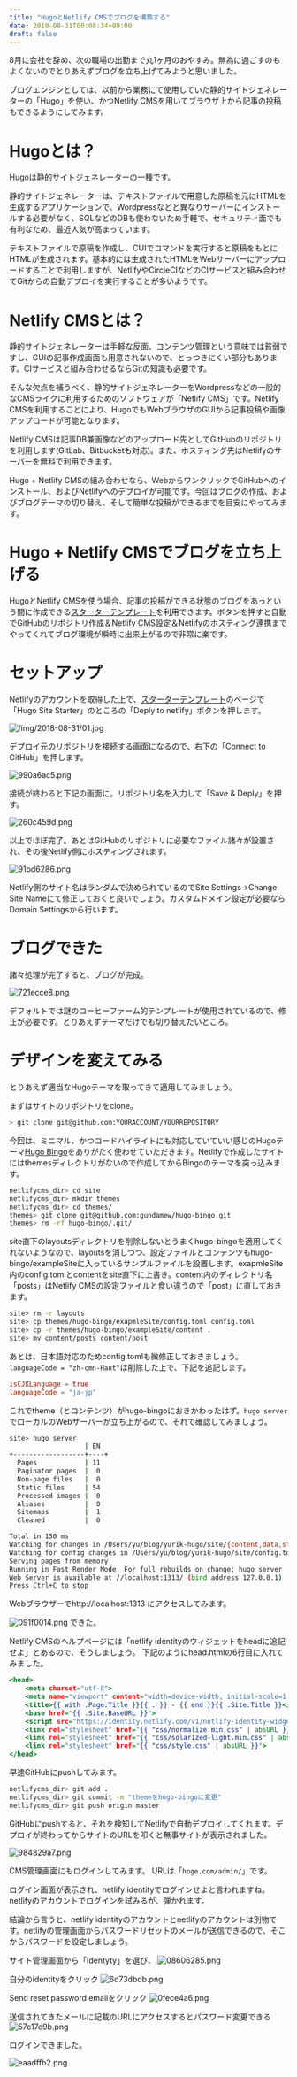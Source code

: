 ```yaml
---
title: "HugoとNetlify CMSでブログを構築する"
date: 2018-08-31T00:08:34+09:00
draft: false
---
```


8月に会社を辞め、次の職場の出勤まで丸1ヶ月のおやすみ。無為に過ごすのもよくないのでとりあえずブログを立ち上げてみようと思いました。

ブログエンジンとしては、以前から業務にて使用していた静的サイトジェネレーターの「Hugo」を使い、かつNetlify CMSを用いてブラウザ上から記事の投稿もできるようにしてみます。


# Hugoとは？

Hugoは静的サイトジェネレーターの一種です。

静的サイトジェネレーターは、テキストファイルで用意した原稿を元にHTMLを生成するアプリケーションで、Wordpressなどと異なりサーバーにインストールする必要がなく、SQLなどのDBも使わないため手軽で、セキュリティ面でも有利なため、最近人気が高まっています。

テキストファイルで原稿を作成し、CUIでコマンドを実行すると原稿をもとにHTMLが生成されます。基本的には生成されたHTMLをWebサーバーにアップロードすることで利用しますが、NetlifyやCircleCIなどのCIサービスと組み合わせてGitからの自動デプロイを実行することが多いようです。

# Netlify CMSとは？

静的サイトジェネレーターは手軽な反面、コンテンツ管理という意味では貧弱ですし、GUIの記事作成画面も用意されないので、とっつきにくい部分もあります。CIサービスと組み合わせるならGitの知識も必要です。

そんな欠点を補うべく、静的サイトジェネレーターをWordpressなどの一般的なCMSライクに利用するためのソフトウェアが「Netlify CMS」です。Netlify CMSを利用することにより、HugoでもWebブラウザのGUIから記事投稿や画像アップロードが可能となります。

Netlify CMSは記事DB兼画像などのアップロード先としてGitHubのリポジトリを利用します(GitLab、Bitbucketも対応)。また、ホスティング先はNetlifyのサーバーを無料で利用できます。

Hugo + Netlify CMSの組み合わせなら、WebからワンクリックでGitHubへのインストール、およびNetlifyへのデプロイが可能です。今回はブログの作成、およびブログテーマの切り替え、そして簡単な投稿ができるまでを目安にやってみます。



# Hugo + Netlify CMSでブログを立ち上げる

HugoとNetlify CMSを使う場合、記事の投稿ができる状態のブログをあっという間に作成できる[スターターテンプレート](https://www.netlifycms.org/docs/start-with-a-template/)を利用できます。ボタンを押すと自動でGitHubのリポジトリ作成＆Netlify CMS設定＆Netlifyのホスティング連携までやってくれてブログ環境が瞬時に出来上がるので非常に楽です。


# セットアップ

Netlifyのアカウントを取得した上で、[スターターテンプレート](https://www.netlifycms.org/docs/start-with-a-template/)のページで「Hugo Site Starter」のところの「Deply to netlify」ボタンを押します。

![/img/2018-08-31/01.jpg](/img/2018-08-31/01.jpg)

デプロイ元のリポジトリを接続する画面になるので、右下の「Connect to GitHub」を押します。

![990a6ac5.png](/img/2018-08-31/990a6ac5.png)

接続が終わると下記の画面に。リポジトリ名を入力して「Save & Deply」を押す。

![260c459d.png](/img/2018-08-31/260c459d.png)

以上でほぼ完了。あとはGitHubのリポジトリに必要なファイル諸々が設置され、その後Netlify側にホスティングされます。


![91bd6286.png](/img/2018-08-31/91bd6286.png)

Netlify側のサイト名はランダムで決められているのでSite Settings→Change Site Nameにて修正しておくと良いでしょう。カスタムドメイン設定が必要ならDomain Settingsから行います。


# ブログできた

諸々処理が完了すると、ブログが完成。

![721ecce8.png](/img/2018-08-31/721ecce8.png)

デフォルトでは謎のコーヒーファーム的テンプレートが使用されているので、修正が必要です。とりあえずテーマだけでも切り替えたいところ。

# デザインを変えてみる

とりあえず適当なHugoテーマを取ってきて適用してみましょう。

まずはサイトのリポジトリをclone。

```bash
> git clone git@github.com:YOURACCOUNT/YOURREPOSITORY
```

今回は、ミニマル、かつコードハイライトにも対応していていい感じのHugoテーマ[Hugo Bingo](/img/2018-08-31/https://themes.gohugo.io/hugo-bingo/)をありがたく使わせていただきます。Netlifyで作成したサイトにはthemesディレクトリがないので作成してからBingoのテーマを突っ込みます。

```bash
netlifycms_dir> cd site
netlifycms_dir> mkdir themes
netlifycms_dir> cd themes/
themes> git clone git@github.com:gundamew/hugo-bingo.git
themes> rm -rf hugo-bingo/.git/
```

site直下のlayoutsディレクトリを削除しないとうまくhugo-bingoを適用してくれないようなので、layoutsを消しつつ、設定ファイルとコンテンツもhugo-bingo/exampleSiteに入っているサンプルファイルを設置します。exapmleSite内のconfig.tomlとcontentをsite直下に上書き。content内のディレクトリ名「posts」はNetlify CMSの設定ファイルと食い違うので「post」に直しておきます。

```bash
site> rm -r layouts
site> cp themes/hugo-bingo/exapmleSite/config.toml config.toml
site> cp -r themes/hugo-bingo/exampleSite/content . 
site> mv content/posts content/post
```

あとは、日本語対応のためconfig.tomlも微修正しておきましょう。`languageCode = "zh-cmn-Hant"`は削除した上で、下記を追記します。

```toml:config.toml
isCJKLanguage = true
languageCode = "ja-jp"
```

これでtheme（とコンテンツ）がhugo-bingoにおきかわったはず。`hugo server`でローカルのWebサーバーが立ち上がるので、それで確認してみましょう。

```bash
site> hugo server
                   | EN
+------------------+----+
  Pages            | 11
  Paginator pages  |  0
  Non-page files   |  0
  Static files     | 54
  Processed images |  0
  Aliases          |  0
  Sitemaps         |  1
  Cleaned          |  0

Total in 150 ms
Watching for changes in /Users/yu/blog/yurik-hugo/site/{content,data,static,themes}
Watching for config changes in /Users/yu/blog/yurik-hugo/site/config.toml
Serving pages from memory
Running in Fast Render Mode. For full rebuilds on change: hugo server --disableFastRender
Web Server is available at //localhost:1313/ (bind address 127.0.0.1)
Press Ctrl+C to stop
```
Webブラウザーでhttp://localhost:1313 にアクセスしてみます。

![091f0014.png](/img/2018-08-31/091f0014.png)
できた。

Netlify CMSのヘルプページには「netlify identityのウィジェットをheadに追記せよ」とあるので、そうしましょう。
下記のようにhead.htmlの6行目に入れてみました。
```html:hugo-bingo/layouts/partial/head.html
<head>
    <meta charset="utf-8">
    <meta name="viewport" content="width=device-width, initial-scale=1, shrink-to-fit=no">
    <title>{{ with .Page.Title }}{{ . }} - {{ end }}{{ .Site.Title }}</title>
    <base href="{{ .Site.BaseURL }}">
    <script src="https://identity.netlify.com/v1/netlify-identity-widget.js"></script>
    <link rel="stylesheet" href="{{ "css/normalize.min.css" | absURL }}">
    <link rel="stylesheet" href="{{ "css/solarized-light.min.css" | absURL }}">
    <link rel="stylesheet" href="{{ "css/style.css" | absURL }}">
</head>

```


早速GitHubにpushしてみます。

```bash
netlifycms_dir> git add .
netlifycms_dir> git commit -m "themeをhugo-bingoに変更"
netlifycms_dir> git push origin master
```

GitHubにpushすると、それを検知してNetlifyで自動デプロイしてくれます。デプロイが終わってからサイトのURLを叩くと無事サイトが表示されました。

![984829a7.png](/img/2018-08-31/984829a7.png)

CMS管理画面にもログインしてみます。
URLは「`hoge.com/admin/`」です。

ログイン画面が表示され、netlify identityでログインせよと言われますね。netlifyのアカウントでログインを試みるが、弾かれます。

結論から言うと、netlify identityのアカウントとnetlifyのアカウントは別物です。netlifyの管理画面からパスワードリセットのメールが送信できるので、そこからパスワードを設定しましょう。

サイト管理画面から「Identyty」を選び、
![08606285.png](/img/2018-08-31/08606285.png)

自分のidentityをクリック
![6d73dbdb.png](/img/2018-08-31/6d73dbdb.png)

Send reset password emailをクリック
![0fece4a6.png](/img/2018-08-31/11e8ae54.png)

送信されてきたメールに記載のURLにアクセスするとパスワード変更できる
![57e17e9b.png](/img/2018-08-31/57e17e9b.png)


ログインできました。

![eaadffb2.png](/img/2018-08-31/eaadffb2.png)

